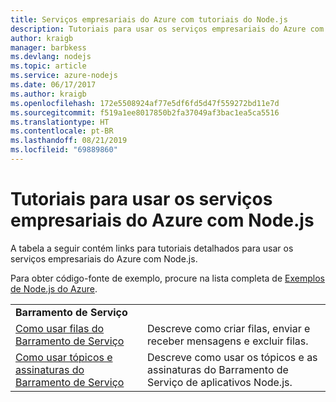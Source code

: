```yaml
---
title: Serviços empresariais do Azure com tutoriais do Node.js
description: Tutoriais para usar os serviços empresariais do Azure com Node.js.
author: kraigb
manager: barbkess
ms.devlang: nodejs
ms.topic: article
ms.service: azure-nodejs
ms.date: 06/17/2017
ms.author: kraigb
ms.openlocfilehash: 172e5508924af77e5df6fd5d47f559272bd11e7d
ms.sourcegitcommit: f519a1ee8017850b2fa37049af3bac1ea5ca5516
ms.translationtype: HT
ms.contentlocale: pt-BR
ms.lasthandoff: 08/21/2019
ms.locfileid: "69889860"
---
```

# <a name="tutorials-for-using-azure-enterprise-services-with-nodejs"></a>Tutoriais para usar os serviços empresariais do Azure com Node.js

A tabela a seguir contém links para tutoriais detalhados para usar os serviços empresariais do Azure com Node.js.

Para obter código-fonte de exemplo, procure na lista completa de [Exemplos de Node.js do Azure](https://azure.microsoft.com/resources/samples/?term=nodejs).

| | |
|---|---|
| **Barramento de Serviço** ||
| [Como usar filas do Barramento de Serviço](/azure/service-bus-messaging/service-bus-nodejs-how-to-use-queues?toc=/azure/javascript/toc.json&bc=/azure/javascript/breadcrumb/toc.json) | Descreve como criar filas, enviar e receber mensagens e excluir filas. |
| [Como usar tópicos e assinaturas do Barramento de Serviço](/azure/service-bus-messaging/service-bus-nodejs-how-to-use-topics-subscriptions?toc=/azure/javascript/toc.json&bc=/azure/javascript/breadcrumb/toc.json) | Descreve como usar os tópicos e as assinaturas do Barramento de Serviço de aplicativos Node.js. |
